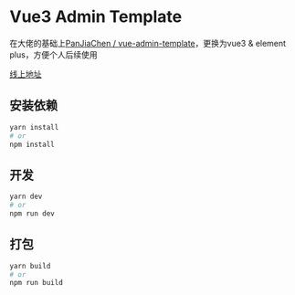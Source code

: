 # Vue3 Admin Template

在大佬的基础上[PanJiaChen / vue-admin-template](https://github.com/PanJiaChen/vue-admin-template)，更换为vue3 & element plus，方便个人后续使用

[线上地址](http://ymzhao.work/vue3-admin-template)

## 安装依赖

```bash
yarn install
# or
npm install
```

## 开发

```bash
yarn dev
# or
npm run dev
```

## 打包

```bash
yarn build
# or
npm run build
```
